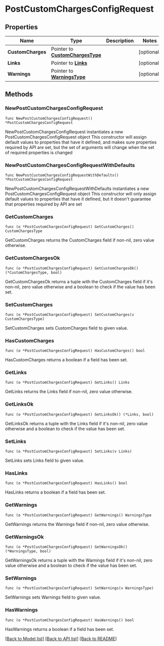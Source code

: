 # PostCustomChargesConfigRequest

## Properties

Name | Type | Description | Notes
------------ | ------------- | ------------- | -------------
**CustomCharges** | Pointer to [**CustomChargesType**](CustomChargesType.md) |  | [optional] 
**Links** | Pointer to [**Links**](Links.md) |  | [optional] 
**Warnings** | Pointer to [**WarningsType**](WarningsType.md) |  | [optional] 

## Methods

### NewPostCustomChargesConfigRequest

`func NewPostCustomChargesConfigRequest() *PostCustomChargesConfigRequest`

NewPostCustomChargesConfigRequest instantiates a new PostCustomChargesConfigRequest object
This constructor will assign default values to properties that have it defined,
and makes sure properties required by API are set, but the set of arguments
will change when the set of required properties is changed

### NewPostCustomChargesConfigRequestWithDefaults

`func NewPostCustomChargesConfigRequestWithDefaults() *PostCustomChargesConfigRequest`

NewPostCustomChargesConfigRequestWithDefaults instantiates a new PostCustomChargesConfigRequest object
This constructor will only assign default values to properties that have it defined,
but it doesn't guarantee that properties required by API are set

### GetCustomCharges

`func (o *PostCustomChargesConfigRequest) GetCustomCharges() CustomChargesType`

GetCustomCharges returns the CustomCharges field if non-nil, zero value otherwise.

### GetCustomChargesOk

`func (o *PostCustomChargesConfigRequest) GetCustomChargesOk() (*CustomChargesType, bool)`

GetCustomChargesOk returns a tuple with the CustomCharges field if it's non-nil, zero value otherwise
and a boolean to check if the value has been set.

### SetCustomCharges

`func (o *PostCustomChargesConfigRequest) SetCustomCharges(v CustomChargesType)`

SetCustomCharges sets CustomCharges field to given value.

### HasCustomCharges

`func (o *PostCustomChargesConfigRequest) HasCustomCharges() bool`

HasCustomCharges returns a boolean if a field has been set.

### GetLinks

`func (o *PostCustomChargesConfigRequest) GetLinks() Links`

GetLinks returns the Links field if non-nil, zero value otherwise.

### GetLinksOk

`func (o *PostCustomChargesConfigRequest) GetLinksOk() (*Links, bool)`

GetLinksOk returns a tuple with the Links field if it's non-nil, zero value otherwise
and a boolean to check if the value has been set.

### SetLinks

`func (o *PostCustomChargesConfigRequest) SetLinks(v Links)`

SetLinks sets Links field to given value.

### HasLinks

`func (o *PostCustomChargesConfigRequest) HasLinks() bool`

HasLinks returns a boolean if a field has been set.

### GetWarnings

`func (o *PostCustomChargesConfigRequest) GetWarnings() WarningsType`

GetWarnings returns the Warnings field if non-nil, zero value otherwise.

### GetWarningsOk

`func (o *PostCustomChargesConfigRequest) GetWarningsOk() (*WarningsType, bool)`

GetWarningsOk returns a tuple with the Warnings field if it's non-nil, zero value otherwise
and a boolean to check if the value has been set.

### SetWarnings

`func (o *PostCustomChargesConfigRequest) SetWarnings(v WarningsType)`

SetWarnings sets Warnings field to given value.

### HasWarnings

`func (o *PostCustomChargesConfigRequest) HasWarnings() bool`

HasWarnings returns a boolean if a field has been set.


[[Back to Model list]](../README.md#documentation-for-models) [[Back to API list]](../README.md#documentation-for-api-endpoints) [[Back to README]](../README.md)



